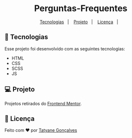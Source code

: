 <h1 align="center">Perguntas-Frequentes </h1>

<p align="center">
  <a href="#-tecnologias">Tecnologias</a>&nbsp;&nbsp;&nbsp;|&nbsp;&nbsp;&nbsp;
  <a href="#-projeto">Projeto</a>&nbsp;&nbsp;&nbsp;|&nbsp;&nbsp;&nbsp;
  <a href="#-licenca">Licença</a>&nbsp;&nbsp;&nbsp;|&nbsp;&nbsp;&nbsp;
</p>


## 🚀 Tecnologias
Esse projeto foi desenvolvido com as seguintes tecnologias:

- HTML
- CSS
- SCSS
- JS



## 💻 Projeto
Projetos retirados do [Frontend Mentor](https://www.frontendmentor.io/home).
 

## 📓 Licença

Feito com ❤️ por [Tatyane Gonçalves](https://github.com/tatyanepgoncalves)